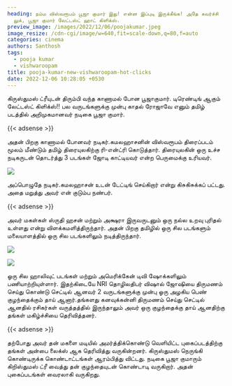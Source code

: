 ```yaml
---
heading: நம்ம விஸ்வரூபம் பூஜா குமார் இது! என்ன இப்புடி இருக்கீங்க! அதே கவர்ச்சி
  லுக், பூஜா குமார் லேட்டஸ்ட் ஹாட் கிளிக்ஸ்.
preview_image: /images/2022/12/06/poojakumar.jpeg
image_resize: /cdn-cgi/image/w=640,fit=scale-down,q=80,f=auto
categories: cinema
authors: Santhosh
tags:
  - pooja kumar
  - vishwaroopam
title: pooja-kumar-new-vishwaroopam-hot-clicks
date: 2022-12-06 10:28:05 +0530
---
```

கிருஸ்துமஸ் ட்ரீயுடன் திரும்பி வந்த காணாமல் போன பூஜாகுமார்.  டிரெண்டிங் ஆகும் லேட்டஸ்ட் கிளிக்ஸ்!!
பல வருடங்களுக்கு முன்பு காதல் ரோஜாவே எனும் தமிழ் படத்தில் அறிமுகமானவர் நடிகை பூஜா குமார். 

{{< adsense >}}

அதன் பிறகு காணாமல் போனவர் நடிகர்.கமலஹாசனின் விஸ்வரூபம் திரைப்படம் மூலம் மீண்டும் தமிழ் திரையுலகிற்கு ரி-என்ட்ரி கொடுத்தார். திரையுலகின் ஒரு உச்ச நடிகருடன் தொடர்த்து 3 படங்கள் ஜோடி காட்டியவர் என்ற பெருமைக்கு உரியவர். 

![](/images/2022/12/06/pooja-kumar-new-vishwaroopam-hot-clicks.jpeg)

அப்பொழுதே நடிகர்.கமலஹாசன் உடன் டேட்டிங் செய்கிறார் என்று கிசுகிசுக்கப் பட்டது. அதை மறுத்து அவர் என் குடும்ப நண்பர். 

{{< adsense >}}

அவர் மகள்கள் ஸ்ருதி ஹசன் மற்றும் அக்ஷரா இருவருடனும் ஒரு நல்ல உறவு புரிதல் உள்ளது என்று விளக்கமளித்திருந்தார்.
அதன் பிறகு தமிழில் ஒரு சில படங்களும் மலையாளத்தில் ஒரு சில படங்களிலும் நடித்திருந்தார். 

![](/images/2022/12/06/pooja-kumar-new-vishwaroopam-hot-clicks2.jpeg)

![](/images/2022/12/06/pooja-kumar-new-vishwaroopam-hot-clicks4.jpeg)

ஓரு சில ஹாலிவுட் படங்கள் மற்றும் அமெரிக்கேன் டிவி ஷோக்களிலும் பணியாற்றியுள்ளார். இதற்கிடையே NRI தொழிலதிபர் விஷால் ஜோஷியை திருமணம் செய்து கொண்டு செட்டில் ஆனவர் 2 வருடங்களுக்கு முன்பு ஓரு அழகிய பெண் குழந்தைக்கும் தாய் ஆனார்.தங்களது கனவுக்கன்னி திருமணம் செய்து செட்டில் ஆனதில் ரசிகர்கள் வருத்தத்தில் இருந்தாலும் அவர் ஒரு குழந்தைக்கு தாய் ஆனதிற்கு தங்கள் மகிழ்ச்சியை தெரிவித்தனர். 

{{< adsense >}}

தற்போது அவர் தன் மகளை மடியில் அமர்த்திக்கொண்டு வெளியிட்ட புகைப்படத்திற்கு தங்கள்  அன்பை லைக்ஸ் ஆக தெரிவித்து வருகின்றனர்.
கிருஸ்துமஸ் நெருங்கி கொண்டிருக்க கொண்டாட்டங்கள் ஆரம்பித்து விட்டது. நடிகை பூஜா குமாரும்  கிறிஸ்துமஸ் ட்ரீ வைத்து தன் குழந்தையுடன் கொண்டாடி வருகிறார்.‌ அதன் புகைப்படங்கள் வைரலாகி வருகிறது.